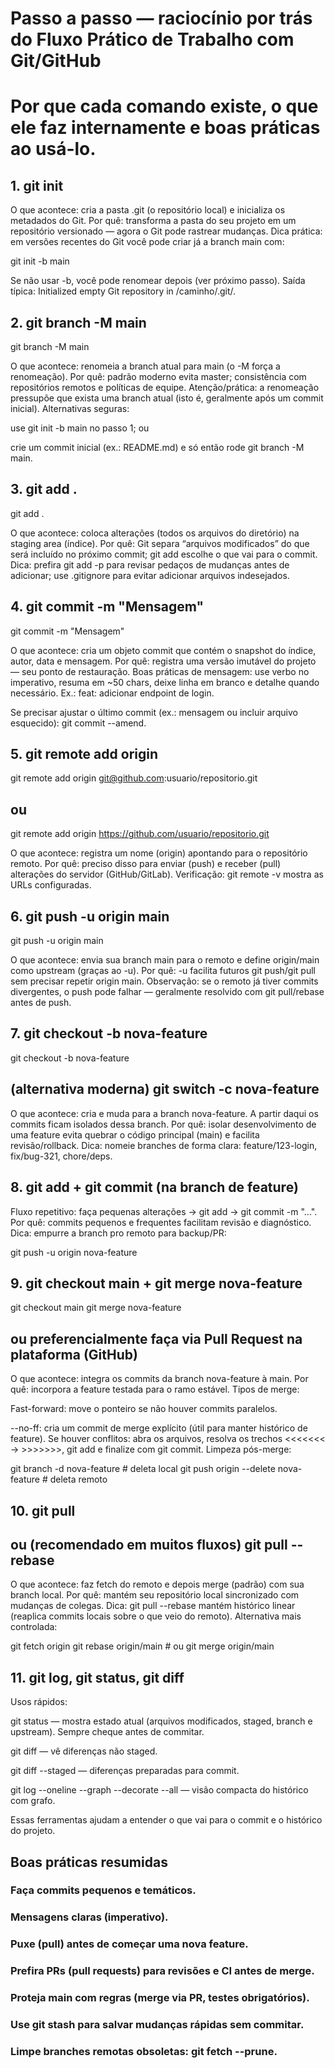 # Passo a passo — raciocínio por trás do Fluxo Prático de Trabalho com Git/GitHub

# Por que cada comando existe, o que ele faz internamente e boas práticas ao usá-lo.

## 1. git init

O que acontece: cria a pasta .git (o repositório local) e inicializa os metadados do Git.
Por quê: transforma a pasta do seu projeto em um repositório versionado — agora o Git pode rastrear mudanças.
Dica prática: em versões recentes do Git você pode criar já a branch main com:

git init -b main

Se não usar -b, você pode renomear depois (ver próximo passo). Saída típica: Initialized empty Git repository in /caminho/.git/.

## 2. git branch -M main

git branch -M main

O que acontece: renomeia a branch atual para main (o -M força a renomeação).
Por quê: padrão moderno evita master; consistência com repositórios remotos e políticas de equipe.
Atenção/prática: a renomeação pressupõe que exista uma branch atual (isto é, geralmente após um commit inicial). Alternativas seguras:

use git init -b main no passo 1; ou

crie um commit inicial (ex.: README.md) e só então rode git branch -M main.

## 3. git add .

git add .

O que acontece: coloca alterações (todos os arquivos do diretório) na staging area (índice).
Por quê: Git separa “arquivos modificados” do que será incluído no próximo commit; git add escolhe o que vai para o commit.
Dica: prefira git add -p para revisar pedaços de mudanças antes de adicionar; use .gitignore para evitar adicionar arquivos indesejados.

## 4. git commit -m "Mensagem"

git commit -m "Mensagem"

O que acontece: cria um objeto commit que contém o snapshot do índice, autor, data e mensagem.
Por quê: registra uma versão imutável do projeto — seu ponto de restauração.
Boas práticas de mensagem: use verbo no imperativo, resuma em ~50 chars, deixe linha em branco e detalhe quando necessário. Ex.: feat: adicionar endpoint de login.

Se precisar ajustar o último commit (ex.: mensagem ou incluir arquivo esquecido): git commit --amend.

## 5. git remote add origin <url>

git remote add origin git@github.com:usuario/repositorio.git

## ou

git remote add origin https://github.com/usuario/repositorio.git

O que acontece: registra um nome (origin) apontando para o repositório remoto.
Por quê: preciso disso para enviar (push) e receber (pull) alterações do servidor (GitHub/GitLab).
Verificação: git remote -v mostra as URLs configuradas.

## 6. git push -u origin main

git push -u origin main

O que acontece: envia sua branch main para o remoto e define origin/main como upstream (graças ao -u).
Por quê: -u facilita futuros git push/git pull sem precisar repetir origin main.
Observação: se o remoto já tiver commits divergentes, o push pode falhar — geralmente resolvido com git pull/rebase antes de push.

## 7. git checkout -b nova-feature

git checkout -b nova-feature

## (alternativa moderna) git switch -c nova-feature

O que acontece: cria e muda para a branch nova-feature. A partir daqui os commits ficam isolados dessa branch.
Por quê: isolar desenvolvimento de uma feature evita quebrar o código principal (main) e facilita revisão/rollback.
Dica: nomeie branches de forma clara: feature/123-login, fix/bug-321, chore/deps.

## 8. git add + git commit (na branch de feature)

Fluxo repetitivo: faça pequenas alterações → git add → git commit -m "...".
Por quê: commits pequenos e frequentes facilitam revisão e diagnóstico.
Dica: empurre a branch pro remoto para backup/PR:

git push -u origin nova-feature

## 9. git checkout main + git merge nova-feature

git checkout main
git merge nova-feature

## ou preferencialmente faça via Pull Request na plataforma (GitHub)

O que acontece: integra os commits da branch nova-feature à main.
Por quê: incorpora a feature testada para o ramo estável.
Tipos de merge:

Fast-forward: move o ponteiro se não houver commits paralelos.

--no-ff: cria um commit de merge explícito (útil para manter histórico de feature).
Se houver conflitos: abra os arquivos, resolva os trechos <<<<<<< → >>>>>>>, git add e finalize com git commit.
Limpeza pós-merge:

git branch -d nova-feature # deleta local
git push origin --delete nova-feature # deleta remoto

## 10. git pull

## ou (recomendado em muitos fluxos) git pull --rebase

O que acontece: faz fetch do remoto e depois merge (padrão) com sua branch local.
Por quê: mantém seu repositório local sincronizado com mudanças de colegas.
Dica: git pull --rebase mantém histórico linear (reaplica commits locais sobre o que veio do remoto). Alternativa mais controlada:

git fetch origin
git rebase origin/main # ou git merge origin/main

## 11. git log, git status, git diff

Usos rápidos:

git status — mostra estado atual (arquivos modificados, staged, branch e upstream). Sempre cheque antes de commitar.

git diff — vê diferenças não staged.

git diff --staged — diferenças preparadas para commit.

git log --oneline --graph --decorate --all — visão compacta do histórico com grafo.

Essas ferramentas ajudam a entender o que vai para o commit e o histórico do projeto.

## Boas práticas resumidas

### Faça commits pequenos e temáticos.

### Mensagens claras (imperativo).

### Puxe (pull) antes de começar uma nova feature.

### Prefira PRs (pull requests) para revisões e CI antes de merge.

### Proteja main com regras (merge via PR, testes obrigatórios).

### Use git stash para salvar mudanças rápidas sem commitar.

### Limpe branches remotas obsoletas: git fetch --prune.
